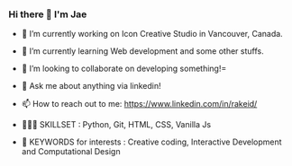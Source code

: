 ### Hi there 👋 I'm Jae
- 🔭 I’m currently working on Icon Creative Studio in Vancouver, Canada.
- 🌱 I’m currently learning Web development and some other stuffs.
- 👯 I’m looking to collaborate on developing something!=
- 💬 Ask me about anything via linkedin!
- 📫 How to reach out to me: https://www.linkedin.com/in/rakeid/

- 👨🏻‍💻 SKILLSET : Python, Git, HTML, CSS, Vanilla Js

- 🔑 KEYWORDS for interests : Creative coding, Interactive Development and Computational Design
